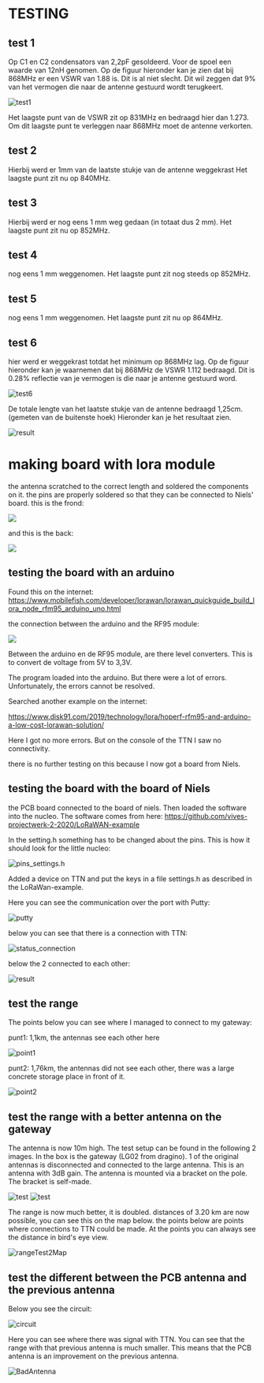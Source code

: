 # TESTING

## test 1

Op C1 en C2 condensators van 2,2pF gesoldeerd. Voor de spoel een waarde van 12nH genomen.
Op de figuur hieronder kan je zien dat bij 868MHz er een VSWR van 1.88 is. Dit is al niet slecht. Dit wil zeggen dat 9% van het vermogen die naar de antenne gestuurd wordt terugkeert.

![test1](./img/test1.png)

Het laagste punt van de VSWR zit op 831MHz en bedraagd hier dan 1.273.
Om dit laagste punt te verleggen naar 868MHz moet de antenne verkorten.

## test 2

Hierbij werd er 1mm van de laatste stukje van de antenne weggekrast
Het laagste punt zit nu op 840MHz.

## test 3

Hierbij werd er nog eens 1 mm weg gedaan (in totaat dus 2 mm).
Het laagste punt zit nu op 852MHz.

## test 4

nog eens 1 mm weggenomen. Het laagste punt zit nog steeds op 852MHz.

## test 5

nog eens 1 mm weggenomen. Het laagste punt zit nu op 864MHz.

## test 6

hier werd er weggekrast totdat het minimum op 868MHz lag. Op de figuur hieronder kan je waarnemen dat bij 868MHz de VSWR 1.112 bedraagd. Dit is 0.28% reflectie van je vermogen is die naar je antenne gestuurd word.

![test6](./img/test6.png)

De totale lengte van het laatste stukje van de antenne bedraagd 1,25cm. (gemeten van de buitenste hoek)
Hieronder kan je het resultaat zien.

![result](./img/board_result.jpeg)

# making board with lora module

the antenna scratched to the correct length and soldered the components on it.
the pins are properly soldered so that they can be connected to Niels' board.
this is the frond:

![](./img/board_with_lora-module.jpeg)

and this is the back:

![](./img/board_with_lora-module_back.jpeg)

## testing the board with an arduino

Found this on the internet: https://www.mobilefish.com/developer/lorawan/lorawan_quickguide_build_lora_node_rfm95_arduino_uno.html

the connection between the arduino and the RF95 module:

![](./img/arduino.jpeg)

Between the arduino en de RF95 module, are there level converters. This is to convert de voltage from 5V to 3,3V.

The program loaded into the arduino. But there were a lot of errors. Unfortunately, the errors cannot be resolved.

Searched another example on the internet:

https://www.disk91.com/2019/technology/lora/hoperf-rfm95-and-arduino-a-low-cost-lorawan-solution/

Here I got no more errors. But on the console of the TTN I saw no connectivity.

there is no further testing on this because I now got a board from Niels.

## testing the board with the board of Niels

the PCB board connected to the board of niels. Then loaded the software into the nucleo. The software comes from here:
https://github.com/vives-projectwerk-2-2020/LoRaWAN-example

In the setting.h something has to be changed about the pins. This is how it should look for the little nucleo:

![pins_settings.h](./img/pins.png)

Added a device on TTN and put the keys in a file settings.h as described in the LoRaWan-example.

Here you can see the communication over the port with Putty:

![putty](./img/putty.png)

below you can see that there is a connection with TTN:

![status_connection](./img/connection.png)

below the 2 connected to each other:

![result](./img/board_result2.jpeg)

## test the range

The points below you can see where I managed to connect to my gateway:

punt1: 1,1km, the antennas see each other here

![point1](./img/punt1.png)

punt2: 1,76km, the antennas did not see each other, there was a large concrete storage place in front of it.

![point2](./img/punt2.png)

## test the range with a better antenna on the gateway

The antenna is now 10m high. The test setup can be found in the following 2 images.
In the box is the gateway (LG02 from dragino). 1 of the original antennas is disconnected and connected to the large antenna. This is an antenna with 3dB gain.
The antenna is mounted via a bracket on the pole. The bracket is self-made.

![test](./img/test_opstelling.jpg)
![test](./img/opstelling.jpeg)

The range is now much better, it is doubled. distances of 3.20 km are now possible, you can see this on the map below.
the points below are points where connections to TTN could be made. At the points you can always see the distance in bird's eye view.

![rangeTest2Map](./img/rangeTest2.png)

## test the different between the PCB antenna and the previous antenna

Below you see the circuit:

![circuit](./img/circuit.jpeg)

Here you can see where there was signal with TTN. You can see that the range with that previous antenna is much smaller.
This means that the PCB antenna is an improvement on the previous antenna.

![BadAntenna](./img/rangeTestBadAntenna.png)
